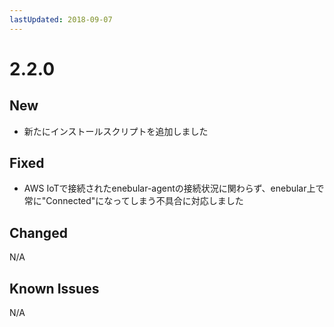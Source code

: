 ```yaml
---
lastUpdated: 2018-09-07
---
```


# 2.2.0

## New

* 新たにインストールスクリプトを追加しました

## Fixed

* AWS IoTで接続されたenebular-agentの接続状況に関わらず、enebular上で常に"Connected"になってしまう不具合に対応しました

## Changed

N/A

## Known Issues

 N/A
